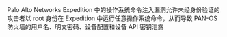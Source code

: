 Palo Alto Networks Expedition 中的操作系统命令注入漏洞允许未经身份验证的攻击者以 root 身份在 Expedition 中运行任意操作系统命令，从而导致 PAN-OS 防火墙的用户名、明文密码、设备配置和设备 API 密钥泄露